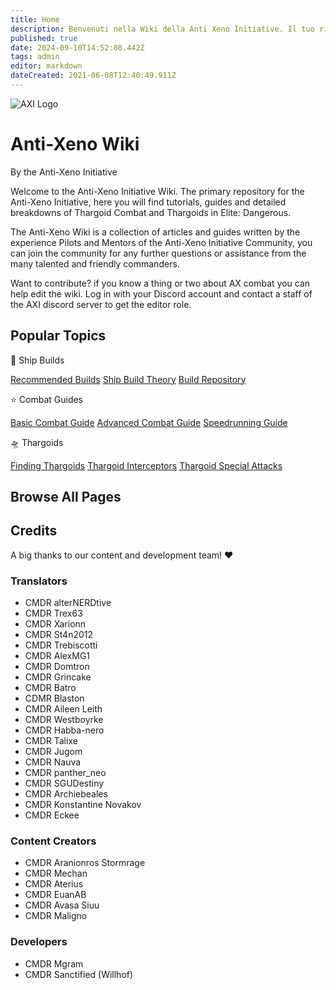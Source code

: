 ```yaml
---
title: Home
description: Benvenuti nella Wiki della Anti Xeno Initiative. Il tuo riferimento per il combattimento Anti-Xeno.
published: true
date: 2024-09-10T14:52:08.442Z
tags: admin
editor: markdown
dateCreated: 2021-06-08T12:40:49.911Z
---
```


![AXI Logo](/img/axi_insignia_hypen_512.png)

# Anti-Xeno Wiki

By the Anti-Xeno Initiative

Welcome to the Anti-Xeno Initiative Wiki. The primary repository for the Anti-Xeno Initiative, here you will find tutorials, guides and detailed breakdowns of Thargoid Combat and Thargoids in Elite: Dangerous.

The Anti-Xeno Wiki is a collection of articles and guides written by the experience Pilots and Mentors of the Anti-Xeno Initiative Community, you can join the community for any further questions or assistance from the many talented and friendly commanders.

Want to contribute? if you know a thing or two about AX combat you can help edit the wiki. Log in with your Discord account and contact a staff of the AXI discord server to get the editor role.

## Popular Topics

🚀 Ship Builds

[Recommended Builds](/builds) [Ship Build Theory](/shipbuildtheory) [Build Repository](/buildrepository)

⭐ Combat Guides

[Basic Combat Guide](/basic-combat-guide) [Advanced Combat Guide](/advanced-combat-guide) [Speedrunning Guide](/combat-speedrunning)

🛸 Thargoids

[Finding Thargoids](/finding-thargoids) [Thargoid Interceptors](/interceptors) [Thargoid Special Attacks](/special-attacks)

## Browse All Pages

## Credits

A big thanks to our content and development team! ❤️

### Translators

-   CMDR alterNERDtive
-   CMDR Trex63
-   CMDR Xarionn
-   CMDR St4n2012
-   CMDR Trebiscotti
-   CMDR AlexMG1
-   CMDR Domtron
-   CMDR Grincake
-   CMDR Batro
-   CDMR Blaston
-   CMDR Aileen Leith
-   CMDR Westboyrke
-   CMDR Habba-nero
-   CMDR Talixe
-   CMDR Jugom
-   CMDR Nauva
-   CMDR panther\_neo
-   CMDR SGUDestiny
-   CMDR Archiebeales
-   CMDR Konstantine Novakov
-   CMDR Eckee

### Content Creators

-   CMDR Aranionros Stormrage
-   CMDR Mechan
-   CMDR Aterius
-   CMDR EuanAB
-   CMDR Avasa Siuu
-   CMDR Maligno

### Developers

-   CMDR Mgram
-   CMDR Sanctified (Willhof)